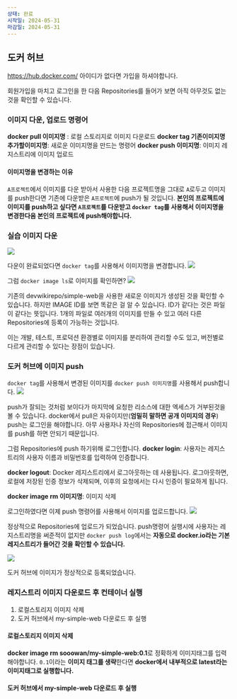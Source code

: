 ```yaml
---
상태: 완료
시작일: 2024-05-31
마감일: 2024-05-31
---
```

## 도커 허브
https://hub.docker.com/ 아이디가 없다면 가입을 하셔야합니다. 

회원가입을 마치고 로그인을 한 다음 Repositories를 들어가 보면 아직 아무것도 없는 것을 확인할 수 있습니다.

### 이미지 다운, 업로드 명령어
**docker pull 이미지명** : 로컬 스토리지로 이미지 다운로드
**docker tag 기존이미지명 추가할이미지명**: 새로운 이미지명을 만드는 명령어
**docker push 이미지명**: 이미지 레지스트리에 이미지 업로드

#### 이미지명을 변경하는 이유
`A프로젝트`에서 이미지를 다운 받아서 사용한 다음 프로젝트명을 그대로 `A`로두고 이미지를 push한다면 기존에 다운받은 `A프로젝트`에 push가 될 것입니다. 
**본인의 프로젝트에 이미지를 push하고 싶다면 `A프로젝트`를 다운받고 `docker tag`를 사용해서 이미지명을 변경한다음 본인의 프로젝트에 push해야합니다.**

### 실습 이미지 다운
![](https://i.imgur.com/xZupk6T.png)

다운이 완료되었다면 `docker tag`를 사용해서 이미지명을 변경합니다.
![](https://i.imgur.com/mLf9grq.png)

그럼 `docker image ls`로 이미지를 확인하면?
![](https://i.imgur.com/HZofgAj.png)

기존의 devwikirepo/simple-web을 사용한 새로운 이미지가 생성된 것을 확인할 수 있습니다.
하지만 IMAGE ID를 보면 똑같은 걸 알 수 있습니다.  ID가 같다는 것은 파일이 같다는 뜻입니다.
1개의 파일로 여러개의 이미지를 만들 수 있고 여러 다른 Repositories에 등록이 가능하는 것입니다.

이는 개발, 테스트, 프로덕션 환경별로 이미지를 분리하여 관리할 수도 있고, 버전별로 다르게 관리할 수 있다는 장점이 있습니다. 

### 도커 허브에 이미지 push
`docker tag`를 사용해서 변경된 이미지를 `docker push 이미지명`를 사용해서 push합니다.
![](https://i.imgur.com/hgnlkcM.png)

push가 잘되는 것처럼 보이다가 마지막에 요청한 리소스에 대한 엑세스가 거부된것을 볼 수 있습니다.
docker에서 pull은 자유이지만(**엄밀히 말하면 공개 이미지의 경우**) push는 로그인을 해야합니다. 아무 사용자나 자신의 Repositories에 접근해서 이미지를 push를 하면 안되기 때문입니다.

그럼 Repositories에 push 하기위해 로그인합니다.
**docker login**: 사용자는 레지스트리의 사용자 이름과 비밀번호를 입력하여 인증합니다.

**docker logout**: Docker 레지스트리에서 로그아웃하는 데 사용됩니다. 로그아웃하면, 로컬에 저장된 
인증 정보가 삭제되며, 이후의 요청에서는 다시 인증이 필요하게 됩니다.

**docker image rm 이미지명**: 이미지 삭제

로그인하였다면 이제 push 명령어를 사용해서 이미지를 업로드합니다.
![](https://i.imgur.com/K5KuRcu.png)

정상적으로 Repositories에 업로드가 되었습니다. push명령어 실행시에 사용자는 레지스트리명을 써준적이 없지만 `docker push log`에서는 **자동으로 docker.io라는 기본 레지스트리가 들어간 것을 확인할 수 있습니다.**

![](https://i.imgur.com/HPzuIgW.png)

도커 허브에 이미지가 정상적으로 등록되었습니다.

### 레지스트리 이미지 다운로드 후 컨테이너 실행
1. 로컬스토리지 이미지 삭제
2. 도커 허브에서 my-simple-web 다운로드 후 실행

#### 로컬스토리지 이미지 삭제
**docker image rm sooowan/my-simple-web:0.1**로 정확하게 이미지태그를 입력해야합니다.
`0.1`이라는 **이미지 태그를 생략**한다면 **docker에서 내부적으로 latest라는 이미지태그로 실행합니다.**
#### 도커 허브에서 my-simple-web 다운로드 후 실행
